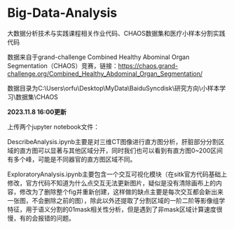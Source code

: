 # Big-Data-Analysis
大数据分析技术与实践课程相关作业代码、CHAOS数据集和医疗小样本分割实践代码

数据来自于grand-challenge Combined Healthy Abominal Organ Segmentation（CHAOS）竞赛，链接：https://chaos.grand-challenge.org/Combined_Healthy_Abdominal_Organ_Segmentation/

数据目录为C:\Users\orfu\Desktop\MyData\BaiduSyncdisk\研究方向\小样本学习\数据集\CHAOS

**2023.11.8 16:00更新**

上传两个jupyter notebook文件：

DescribeAnalysis.ipynb主要是对三维CT图像进行直方图分析，肝脏部分分割区域的直方图可以显著与其他区域分开，同时我们也可以看到有直方图0~200区间有多个峰，可能是不同器官的直方图区域不同。

ExploratoryAnalysis.ipynb主要包含一个交互可视化模块（在sitk官方代码基础上修改，官方代码不知道为什么点交互无法更新图片，疑似是没有清除画布上的内容，修改为了删除整个fig并重新创建，这样做的缺点主要是每次交互都会新出来一张图，不会删除之前的图），除此以外还提取了分割区域的一阶二阶等影像组学特征，用于语义分割的01mask相关性分析，但是遇到了非mask区域计算速度很慢，有的会报错的问题。

